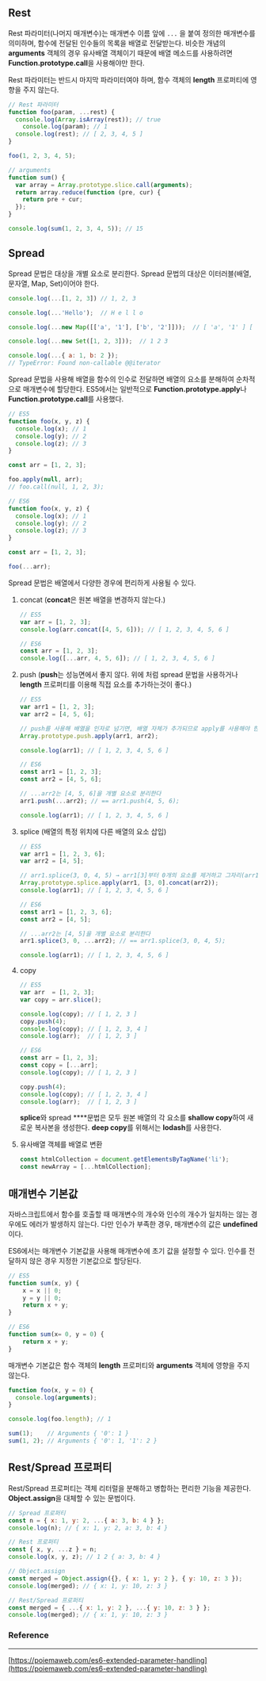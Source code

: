 ## Rest

Rest 파라미터(나머지 매개변수)는 매개변수 이름 앞에 `...` 을 붙여 정의한 매개변수를 의미하며, 함수에 전달된 인수들의 목록을 배열로 전달받는다. 비슷한 개념의 **arguments** 객체의 경우 유사배열 객체이기 때문에 배열 메소드를 사용하려면 **Function.prototype.call**을 사용해야만 한다.

Rest 파라미터는 반드시 마지막 파라미터여야 하며, 함수 객체의 **length** 프로퍼티에 영향을 주지 않는다.

```jsx
// Rest 파라미터
function foo(param, ...rest) {
  console.log(Array.isArray(rest)); // true
	console.log(param); // 1
  console.log(rest); // [ 2, 3, 4, 5 ]
}

foo(1, 2, 3, 4, 5);

// arguments
function sum() {
  var array = Array.prototype.slice.call(arguments);
  return array.reduce(function (pre, cur) {
    return pre + cur;
  });
}

console.log(sum(1, 2, 3, 4, 5)); // 15
```


## Spread

Spread 문법은 대상을 개별 요소로 분리한다. Spread 문법의 대상은 이터러블(배열, 문자열, Map, Set)이어야 한다.

```jsx
console.log(...[1, 2, 3]) // 1, 2, 3

console.log(...'Hello');  // H e l l o

console.log(...new Map([['a', '1'], ['b', '2']]));  // [ 'a', '1' ] [ 'b', '2' ]

console.log(...new Set([1, 2, 3]));  // 1 2 3

console.log(...{ a: 1, b: 2 });
// TypeError: Found non-callable @@iterator
```

Spread 문법을 사용해 배열을 함수의 인수로 전달하면 배열의 요소를 분해하여 순차적으로 매개변수에 할당한다. ES5에서는 일반적으로 **Function.prototype.apply**나 **Function.prototype.call**를 사용했다.

```jsx
// ES5
function foo(x, y, z) {
  console.log(x); // 1
  console.log(y); // 2
  console.log(z); // 3
}

const arr = [1, 2, 3];

foo.apply(null, arr);
// foo.call(null, 1, 2, 3);

// ES6
function foo(x, y, z) {
  console.log(x); // 1
  console.log(y); // 2
  console.log(z); // 3
}

const arr = [1, 2, 3];

foo(...arr);
```

Spread 문법은 배열에서 다양한 경우에 편리하게 사용될 수 있다.

1. concat (**concat**은 원본 배열을 변경하지 않는다.)

    ```jsx
    // ES5
    var arr = [1, 2, 3];
    console.log(arr.concat([4, 5, 6])); // [ 1, 2, 3, 4, 5, 6 ]

    // ES6
    const arr = [1, 2, 3];
    console.log([...arr, 4, 5, 6]); // [ 1, 2, 3, 4, 5, 6 ]
    ```

2. push (**push**는 성능면에서 좋지 않다. 위에 처럼 spread 문법을 사용하거나 **length** 프로퍼티를 이용해 직접 요소를 추가하는것이 좋다.)

    ```jsx
    // ES5
    var arr1 = [1, 2, 3];
    var arr2 = [4, 5, 6];

    // push를 사용해 배열을 인자로 넘기면, 배열 자체가 추가되므로 apply를 사용해야 한다.
    Array.prototype.push.apply(arr1, arr2);

    console.log(arr1); // [ 1, 2, 3, 4, 5, 6 ]

    // ES6
    const arr1 = [1, 2, 3];
    const arr2 = [4, 5, 6];

    // ...arr2는 [4, 5, 6]을 개별 요소로 분리한다
    arr1.push(...arr2); // == arr1.push(4, 5, 6);

    console.log(arr1); // [ 1, 2, 3, 4, 5, 6 ]
    ```

3. splice (배열의 특정 위치에 다른 배열의 요소 삽입)

    ```jsx
    // ES5
    var arr1 = [1, 2, 3, 6];
    var arr2 = [4, 5];

    // arr1.splice(3, 0, 4, 5) → arr1[3]부터 0개의 요소를 제거하고 그자리(arr1[3])에 새로운 요소(4, 5)를 추가한다.
    Array.prototype.splice.apply(arr1, [3, 0].concat(arr2));
    console.log(arr1); // [ 1, 2, 3, 4, 5, 6 ]

    // ES6
    const arr1 = [1, 2, 3, 6];
    const arr2 = [4, 5];

    // ...arr2는 [4, 5]을 개별 요소로 분리한다
    arr1.splice(3, 0, ...arr2); // == arr1.splice(3, 0, 4, 5);

    console.log(arr1); // [ 1, 2, 3, 4, 5, 6 ]
    ```

4. copy

    ```jsx
    // ES5
    var arr  = [1, 2, 3];
    var copy = arr.slice();

    console.log(copy); // [ 1, 2, 3 ]
    copy.push(4);
    console.log(copy); // [ 1, 2, 3, 4 ]
    console.log(arr);  // [ 1, 2, 3 ]

    // ES6
    const arr = [1, 2, 3];
    const copy = [...arr];
    console.log(copy); // [ 1, 2, 3 ]

    copy.push(4);
    console.log(copy); // [ 1, 2, 3, 4 ]
    console.log(arr);  // [ 1, 2, 3 ]
    ```

    **splice**와 spread ****문법은 모두 원본 배열의 각 요소를 **shallow copy**하여 새로운 복사본을 생성한다. **deep copy**를 위해서는 **lodash**를 사용한다.

5. 유사배열 객체를 배열로 변환

    ```jsx
    const htmlCollection = document.getElementsByTagName('li');
    const newArray = [...htmlCollection];
    ```


## 매개변수 기본값

자바스크립트에서 함수를 호출할 때 매개변수의 개수와 인수의 개수가 일치하는 않는 경우에도 에러가 발생하지 않는다. 다만 인수가 부족한 경우, 매개변수의 값은 **undefined**이다.

ES6에서는 매개변수 기본값을 사용해 매개변수에 초기 값을 설정할 수 있다. 인수를 전달하지 않은 경우 지정한 기본값으로 할당된다.

```jsx
// ES5
function sum(x, y) {
	x = x || 0;
	y = y || 0;
	return x + y;	
}

// ES6
function sum(x= 0, y = 0) {
	return x + y;
}
```

매개변수 기본값은 함수 객체의 **length** 프로퍼티와 **arguments** 객체에 영향을 주지 않는다.

```jsx
function foo(x, y = 0) {
  console.log(arguments);
}

console.log(foo.length); // 1

sum(1);    // Arguments { '0': 1 }
sum(1, 2); // Arguments { '0': 1, '1': 2 }
```

## Rest/Spread 프로퍼티

Rest/Spread 프로퍼티는 객체 리터럴을 분해하고 병합하는 편리한 기능을 제공한다. **Object.assign**을 대체할 수 있는 문법이다.

```jsx
// Spread 프로퍼티
const n = { x: 1, y: 2, ...{ a: 3, b: 4 } };
console.log(n); // { x: 1, y: 2, a: 3, b: 4 }

// Rest 프로퍼티
const { x, y, ...z } = n;
console.log(x, y, z); // 1 2 { a: 3, b: 4 }

// Object.assign
const merged = Object.assign({}, { x: 1, y: 2 }, { y: 10, z: 3 });
console.log(merged); // { x: 1, y: 10, z: 3 }

// Rest/Spread 프로퍼티
const merged = { ...{ x: 1, y: 2 }, ...{ y: 10, z: 3 } };
console.log(merged); // { x: 1, y: 10, z: 3 }
```

### Reference

---

[https://poiemaweb.com/es6-extended-parameter-handling](https://poiemaweb.com/es6-extended-parameter-handling)
